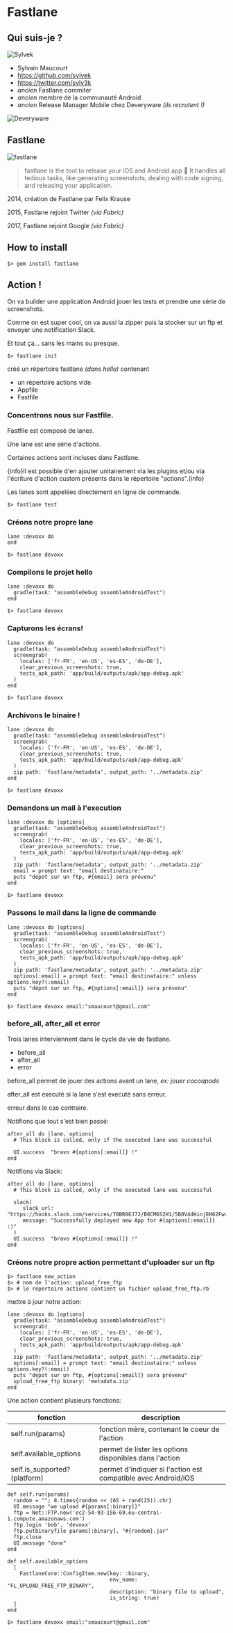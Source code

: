 # Fastlane

## Qui suis-je ?

![Sylvek](https://avatars3.githubusercontent.com/u/2259101?v=3&s=460)

- Sylvain Maucourt
- https://github.com/sylvek
- https://twitter.com/sylv3k
- _ancien_ Fastlane commiter
- _ancien_ membre de la communauté Android
- _ancien_ Release Manager Mobile chez Deveryware _(ils recrutent !)_

![Deveryware](https://media.licdn.com/mpr/mpr/shrink_200_200/AAEAAQAAAAAAAAeIAAAAJGM5ZDNlMmY2LTczOGYtNGY5OC1hNzQzLTBhODRmYzBhZTNiZg.png)

## Fastlane

![fastlane](https://fastlane.tools/assets/img/logo-desktop.png)

> fastlane is the tool to release your iOS and Android app 🚀
> It handles all tedious tasks, like generating screenshots, dealing with code signing, and releasing your application.

2014, création de Fastlane par Felix Krause

2015, Fastlane rejoint Twitter _(via Fabric)_

2017, Fastlane rejoint Google _(via Fabric)_

## How to install

```
$> gem install fastlane
```

## Action !

On va builder une application Android jouer les tests et prendre une série de screenshots.

Comme on est super cool, on va aussi la zipper puis la stocker sur un ftp et envoyer une notification Slack.

Et tout ça… sans les mains ou presque.

```
$> fastlane init
```

créé un répertoire fastlane _(dans hello)_ contenant

- un répertoire actions vide
- Appfile
- Fastfile

### Concentrons nous sur Fastfile.

Fastfile est composé de lanes.

Une lane est une série d'actions.

Certaines actions sont incluses dans Fastlane.

{info}Il est possible d'en ajouter unitairement via les plugins et/ou via l'écriture
d'action custom présents dans le répertoire "actions".{info}

Les lanes sont appelées directement en ligne de commande.

```
$> fastlane test
```

### Créons notre propre lane

```
lane :devoxx do
end
```

```
$> fastlane devoxx
```

### Compilons le projet hello

```
lane :devoxx do
  gradle(task: "assembleDebug assembleAndroidTest")
end
```

```
$> fastlane devoxx
```

### Capturons les écrans!

```
lane :devoxx do
  gradle(task: "assembleDebug assembleAndroidTest")
  screengrab(
    locales: ['fr-FR', 'en-US', 'es-ES', 'de-DE'],
    clear_previous_screenshots: true,
    tests_apk_path: 'app/build/outputs/apk/app-debug.apk'
  )
end
```

```
$> fastlane devoxx
```

### Archivons le binaire !

```
lane :devoxx do
  gradle(task: "assembleDebug assembleAndroidTest")
  screengrab(
    locales: ['fr-FR', 'en-US', 'es-ES', 'de-DE'],
    clear_previous_screenshots: true,
    tests_apk_path: 'app/build/outputs/apk/app-debug.apk'
  )
  zip path: 'fastlane/metadata', output_path: '../metadata.zip'
end
```

```
$> fastlane devoxx
```

### Demandons un mail à l'execution

```
lane :devoxx do |options|
  gradle(task: "assembleDebug assembleAndroidTest")
  screengrab(
    locales: ['fr-FR', 'en-US', 'es-ES', 'de-DE'],
    clear_previous_screenshots: true,
    tests_apk_path: 'app/build/outputs/apk/app-debug.apk'
  )
  zip path: 'fastlane/metadata', output_path: '../metadata.zip'
  email = prompt text: "email destinataire:"
  puts "dépot sur un ftp, #{email} sera prévenu"
end
```

```
$> fastlane devoxx
```

### Passons le mail dans la ligne de commande

```
lane :devoxx do |options|
  gradle(task: "assembleDebug assembleAndroidTest")
  screengrab(
    locales: ['fr-FR', 'en-US', 'es-ES', 'de-DE'],
    clear_previous_screenshots: true,
    tests_apk_path: 'app/build/outputs/apk/app-debug.apk'
  )
  zip path: 'fastlane/metadata', output_path: '../metadata.zip'
  options[:email] = prompt text: "email destinataire:" unless options.key?(:email)
  puts "dépot sur un ftp, #{options[:email]} sera prévenu"
end
```

```
$> fastlane devoxx email:"smaucourt@gmail.com"
```

### before_all, after_all et error

Trois lanes interviennent dans le cycle de vie de fastlane.

- before_all
- after_all
- error


before_all permet de jouer des actions avant un lane, _ex: jouer cocoapods_

after_all est executé si la lane s'est executé sans erreur.

erreur dans le cas contraire.

Notifions que tout s'est bien passé:

```
after_all do |lane, options|
  # This block is called, only if the executed lane was successful

  UI.success  "bravo #{options[:email]} !"
end
```

Notifions via Slack:

```
after_all do |lane, options|
  # This block is called, only if the executed lane was successful

  slack(
     slack_url: "https://hooks.slack.com/services/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",
     message: "Successfully deployed new App for #{options[:email]} :)"
  )
  UI.success  "bravo #{options[:email]} !"
end
```

### Créons notre propre action permettant d'uploader sur un ftp

```
$> fastlane new_action
$> # nom de l'action: upload_free_ftp
$> # le répertoire actions contient un fichier upload_free_ftp.rb
```

mettre à jour notre action:

```
lane :devoxx do |options|
  gradle(task: "assembleDebug assembleAndroidTest")
  screengrab(
    locales: ['fr-FR', 'en-US', 'es-ES', 'de-DE'],
    clear_previous_screenshots: true,
    tests_apk_path: 'app/build/outputs/apk/app-debug.apk'
  )
  zip path: 'fastlane/metadata', output_path: '../metadata.zip'
  options[:email] = prompt text: "email destinataire:" unless options.key?(:email)
  puts "dépot sur un ftp, #{options[:email]} sera prévenu"
  upload_free_ftp binary: 'metadata.zip'
end
```

Une action contient plusieurs fonctions:

| fonction | description |
|----------|-------------|
|self.run(params)|fonction mère, contenant le coeur de l'action|
|self.available_options|permet de lister les options disponibles dans l'action|
|self.is_supported?(platform)|permet d'indiquer si l'action est compatible avec Android/iOS|

```
def self.run(params)
  random = ""; 8.times{random << (65 + rand(25)).chr}
  UI.message "we upload #{params[:binary]}"
  ftp = Net::FTP.new('ec2-54-93-156-69.eu-central-1.compute.amazonaws.com')
  ftp.login 'bob', 'devoxx'
  ftp.putbinaryfile params[:binary], "#{random}.jar"
  ftp.close
  UI.message "done"
end

def self.available_options
  [
    FastlaneCore::ConfigItem.new(key: :binary,
                                 env_name: "FL_UPLOAD_FREE_FTP_BINARY",
                                 description: "binary file to upload",
                                 is_string: true)
  ]
end
```

```
$> fastlane devoxx email:"smaucourt@gmail.com"
```
